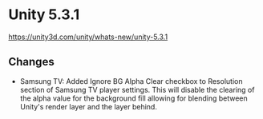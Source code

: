 # Unity 5.3.1

https://unity3d.com/unity/whats-new/unity-5.3.1

## Changes



*   Samsung TV: Added Ignore BG Alpha Clear checkbox to Resolution section of Samsung TV player settings. This will disable the clearing of the alpha value for the background fill allowing for blending between Unity's render layer and the layer behind.